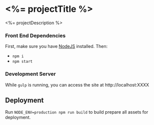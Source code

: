 # <%= projectTitle %>

<%= projectDescription %>

### Front End Dependencies

First, make sure you have [NodeJS](http://nodejs.org) installed. Then:

* `npm i`
* `npm start`

### Development Server

While `gulp` is running, you can access the site at http://localhost:XXXX

## Deployment

Run `NODE_ENV=production npm run build` to build prepare all assets for deployment.
